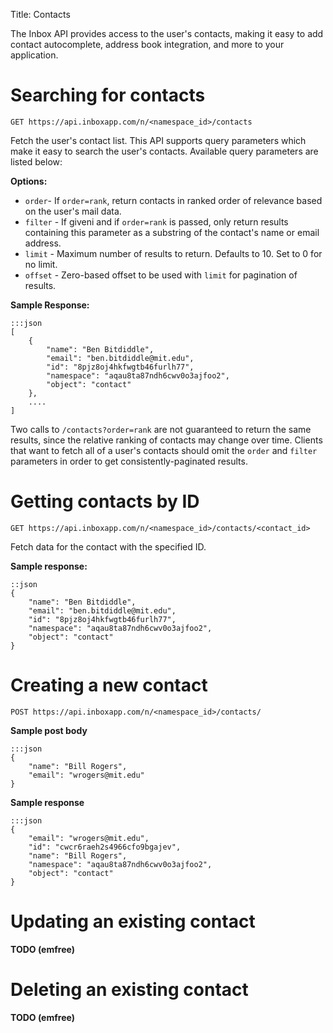 Title: Contacts

The Inbox API provides access to the user's contacts, making it easy to add contact autocomplete, address book integration, and more to your application.

# Searching for contacts

    GET https://api.inboxapp.com/n/<namespace_id>/contacts

Fetch the user's contact list. This API supports query parameters which make it easy to search the user's contacts. Available query parameters are listed below:

**Options:**

* `order`- If `order=rank`, return contacts in ranked order of relevance based
  on the user's mail data.
* `filter` - If giveni and if `order=rank` is passed, only return results containing this parameter as a substring of the contact's name or email address.
* `limit` - Maximum number of results to return. Defaults to 10. Set to 0 for no limit.
* `offset` - Zero-based offset to be used with `limit` for pagination of results.

**Sample Response:**

```
:::json
[
    {
        "name": "Ben Bitdiddle",
        "email": "ben.bitdiddle@mit.edu",
        "id": "8pjz8oj4hkfwgtb46furlh77",
        "namespace": "aqau8ta87ndh6cwv0o3ajfoo2",
        "object": "contact"
    },
    ....
]
```

Two calls to `/contacts?order=rank` are not guaranteed to return the same results, since the relative ranking of contacts may change over time. Clients that want to fetch all of a user's contacts should omit the `order` and `filter` parameters in order to get consistently-paginated results.


# Getting contacts by ID

    GET https://api.inboxapp.com/n/<namespace_id>/contacts/<contact_id>

Fetch data for the contact with the specified ID.

**Sample response:**
```
::json
{
    "name": "Ben Bitdiddle",
    "email": "ben.bitdiddle@mit.edu",
    "id": "8pjz8oj4hkfwgtb46furlh77",
    "namespace": "aqau8ta87ndh6cwv0o3ajfoo2",
    "object": "contact"
}
```

# Creating a new contact

    POST https://api.inboxapp.com/n/<namespace_id>/contacts/

**Sample post body**
```
:::json
{
    "name": "Bill Rogers",
    "email": "wrogers@mit.edu"
}
```
**Sample response**
```
:::json
{
    "email": "wrogers@mit.edu",
    "id": "cwcr6raeh2s4966cfo9bgajev",
    "name": "Bill Rogers",
    "namespace": "aqau8ta87ndh6cwv0o3ajfoo2",
    "object": "contact"
}

```

# Updating an existing contact

**TODO (emfree)**

# Deleting an existing contact

**TODO (emfree)**
